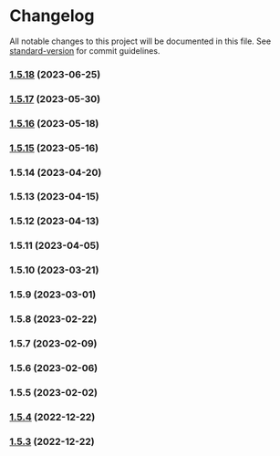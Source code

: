 # Changelog

All notable changes to this project will be documented in this file. See [standard-version](https://github.com/conventional-changelog/standard-version) for commit guidelines.

### [1.5.18](https://github.com/Devwares-Team/cdbreact/compare/v1.5.17...v1.5.18) (2023-06-25)

### [1.5.17](https://github.com/Devwares-Team/cdbreact/compare/v1.5.16...v1.5.17) (2023-05-30)

### [1.5.16](https://github.com/Devwares-Team/cdbreact/compare/v1.5.15...v1.5.16) (2023-05-18)

### [1.5.15](https://github.com/Devwares-Team/cdbreact/compare/v1.5.14...v1.5.15) (2023-05-16)

### 1.5.14 (2023-04-20)

### 1.5.13 (2023-04-15)

### 1.5.12 (2023-04-13)

### 1.5.11 (2023-04-05)

### 1.5.10 (2023-03-21)

### 1.5.9 (2023-03-01)

### 1.5.8 (2023-02-22)

### 1.5.7 (2023-02-09)

### 1.5.6 (2023-02-06)

### 1.5.5 (2023-02-02)

### [1.5.4](https://github.com/Devwares-Team/cdbreact/compare/v1.5.3...v1.5.4) (2022-12-22)

### [1.5.3](https://github.com/Devwares-Team/cdbreact/compare/v1.5.2...v1.5.3) (2022-12-22)
